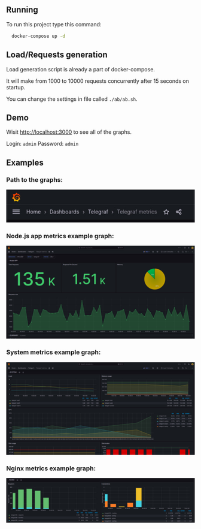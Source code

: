 ## Running

To run this project type this command:

```bash
  docker-compose up -d
```

## Load/Requests generation

Load generation script is already a part of docker-compose. 

It will make from 1000 to 10000 requests concurrently after 15 seconds on startup.

You can change the settings in file called `./ab/ab.sh`.

## Demo

Wisit [http://localhost:3000](http://localhost:3000) to see all of the graphs.

Login: `admin`
Password: `admin`

## Examples

### Path to the graphs:

![Path to the graphs.](./demo_images/graph_path.jpg)

### Node.js app metrics example graph:

![Node.js app metrics example graph.](./demo_images/graph_example_1.jpg)

### System metrics example graph:

![System metrics example graph.](./demo_images/graph_example_2.jpg)

### Nginx metrics example graph:

![Nginx metrics example graph.](./demo_images/graph_example_3.jpg)